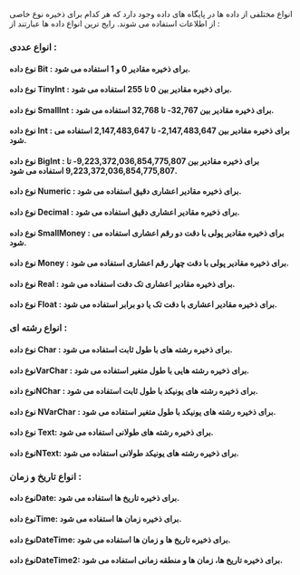 
انواع مختلفی از داده ها در پایگاه های داده وجود دارد که هر کدام برای ذخیره نوع خاصی از اطلاعات استفاده می شوند. رایج ترین انواع داده ها عبارتند از :

### انواع عددی :

#### نوع داده Bit : برای ذخیره مقادیر 0 و 1 استفاده می شود.
#### نوع داده TinyInt : برای ذخیره مقادیر بین 0 تا 255 استفاده می شود.
#### نوع داده SmallInt : برای ذخیره مقادیر بین 32,767- تا 32,768 استفاده می شود.
#### نوع داده Int : برای ذخیره مقادیر بین 2,147,483,647- تا 2,147,483,647 استفاده می شود.
#### نوع داده BigInt : برای ذخیره مقادیر بین 9,223,372,036,854,775,807- تا 9,223,372,036,854,775,807 استفاده می شود.
#### نوع داده Numeric : برای ذخیره مقادیر اعشاری دقیق استفاده می شود.
#### نوع داده Decimal : برای ذخیره مقادیر اعشاری دقیق استفاده می شود.
#### نوع داده SmallMoney : برای ذخیره مقادیر پولی با دقت دو رقم اعشاری استفاده می شود.
#### نوع داده Money : برای ذخیره مقادیر پولی با دقت چهار رقم اعشاری استفاده می شود.
#### نوع داده Real : برای ذخیره مقادیر اعشاری تک دقت استفاده می شود.
#### نوع داده Float : برای ذخیره مقادیر اعشاری با دقت تک یا دو برابر استفاده می شود.
### انواع رشته ای :

#### نوع داده Char : برای ذخیره رشته های با طول ثابت استفاده می شود.
#### نوع دادهVarChar : برای ذخیره رشته هایی با طول متغیر استفاده می شود.
#### نوع دادهNChar  : برای ذخیره رشته های یونیکد با طول ثابت استفاده می شود.
#### نوع داده NVarChar : برای ذخیره رشته های یونیکد با طول متغیر استفاده می شود.
#### نوع داده Text: برای ذخیره رشته های طولانی استفاده می شود.
#### نوع دادهNText: برای ذخیره رشته های یونیکد طولانی استفاده می شود.
### انواع تاریخ و زمان :

#### نوع دادهDate: برای ذخیره تاریخ ها استفاده می شود.
#### نوع دادهTime: برای ذخیره زمان ها استفاده می شود.
#### نوع دادهDateTime: برای ذخیره تاریخ ها و زمان ها استفاده می شود.
#### نوع دادهDateTime2: برای ذخیره تاریخ ها، زمان ها و منطقه زمانی استفاده می شود.
